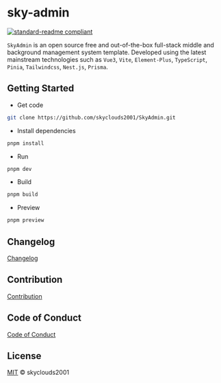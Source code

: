 # sky-admin

[![standard-readme compliant](https://img.shields.io/badge/readme%20style-standard-brightgreen.svg?style=flat-square)](https://github.com/RichardLitt/standard-readme)

`SkyAdmin` is an open source free and out-of-the-box full-stack middle and background management system template. Developed using the latest mainstream technologies such as `Vue3`, `Vite`, `Element-Plus`, `TypeScript`, `Pinia`, `Tailwindcss`, `Nest.js`, `Prisma`.

## Getting Started

- Get code

```bash
git clone https://github.com/skyclouds2001/SkyAdmin.git
```

- Install dependencies

```bash
pnpm install
```

- Run

```bash
pnpm dev
```

- Build

```bash
pnpm build
```

- Preview

```bash
pnpm preview
```

## Changelog

[Changelog](CHANGELOG.md)

## Contribution

[Contribution](CONTRIBUTING.md)

## Code of Conduct

[Code of Conduct](CODE_OF_CONDUCT.md)

## License

[MIT](LICENSE) © skyclouds2001
